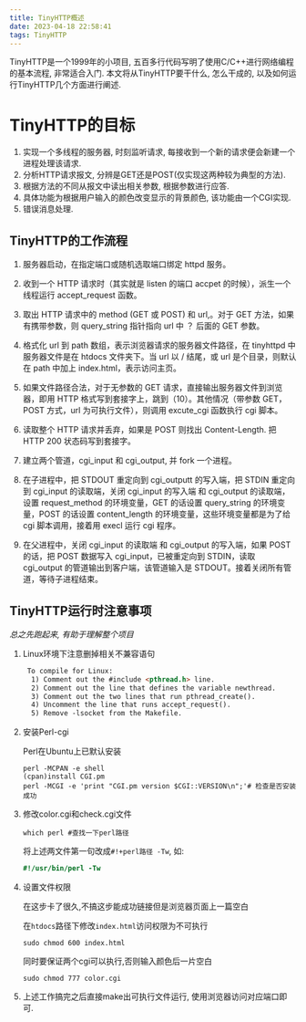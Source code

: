 ```yaml
---
title: TinyHTTP概述
date: 2023-04-18 22:58:41
tags: TinyHTTP
---
```

TinyHTTP是一个1999年的小项目, 五百多行代码写明了使用C/C++进行网络编程的基本流程, 非常适合入门. 本文将从TinyHTTP要干什么, 怎么干成的, 以及如何运行TinyHTTP几个方面进行阐述.

# TinyHTTP的目标

1. 实现一个多线程的服务器, 时刻监听请求, 每接收到一个新的请求便会新建一个进程处理该请求.
2. 分析HTTP请求报文, 分辨是GET还是POST(仅实现这两种较为典型的方法).
3. 根据方法的不同从报文中读出相关参数, 根据参数进行应答.
4. 具体功能为根据用户输入的颜色改变显示的背景颜色, 该功能由一个CGI实现. 
5. 错误消息处理.

## TinyHTTP的工作流程

1. 服务器启动，在指定端口或随机选取端口绑定 httpd 服务。

2. 收到一个 HTTP 请求时（其实就是 listen 的端口 accpet 的时候），派生一个线程运行 accept_request 函数。

3. 取出 HTTP 请求中的 method (GET 或 POST) 和 url,。对于 GET 方法，如果有携带参数，则 query_string 指针指向 url 中 ？ 后面的 GET 参数。

4. 格式化 url 到 path 数组，表示浏览器请求的服务器文件路径，在 tinyhttpd 中服务器文件是在 htdocs 文件夹下。当 url 以 / 结尾，或 url 是个目录，则默认在 path 中加上 index.html，表示访问主页。

5. 如果文件路径合法，对于无参数的 GET 请求，直接输出服务器文件到浏览器，即用 HTTP 格式写到套接字上，跳到（10）。其他情况（带参数 GET，POST 方式，url 为可执行文件），则调用 excute_cgi 函数执行 cgi 脚本。

6. 读取整个 HTTP 请求并丢弃，如果是 POST 则找出 Content-Length. 把 HTTP 200  状态码写到套接字。

7. 建立两个管道，cgi_input 和 cgi_output, 并 fork 一个进程。

8. 在子进程中，把 STDOUT 重定向到 cgi_outputt 的写入端，把 STDIN 重定向到 cgi_input 的读取端，关闭 cgi_input 的写入端 和 cgi_output 的读取端，设置 request_method 的环境变量，GET 的话设置 query_string 的环境变量，POST 的话设置 content_length 的环境变量，这些环境变量都是为了给 cgi 脚本调用，接着用 execl 运行 cgi 程序。

9. 在父进程中，关闭 cgi_input 的读取端 和 cgi_output 的写入端，如果 POST 的话，把 POST 数据写入 cgi_input，已被重定向到 STDIN，读取 cgi_output 的管道输出到客户端，该管道输入是 STDOUT。接着关闭所有管道，等待子进程结束。

## TinyHTTP运行时注意事项

*总之先跑起来, 有助于理解整个项目*

1. Linux环境下注意删掉相关不兼容语句

   ```markdown
    To compile for Linux:
     1) Comment out the #include <pthread.h> line.
     2) Comment out the line that defines the variable newthread.
     3) Comment out the two lines that run pthread_create().
     4) Uncomment the line that runs accept_request().
     5) Remove -lsocket from the Makefile.
   ```

2. 安装Perl-cgi

   Perl在Ubuntu上已默认安装

   ```shell
   perl -MCPAN -e shell
   (cpan)install CGI.pm
   perl -MCGI -e 'print "CGI.pm version $CGI::VERSION\n";'# 检查是否安装成功
   ```

3. 修改color.cgi和check.cgi文件

   ```shell
   which perl #查找一下perl路径
   ```

   将上述两文件第一句改成`#!+perl路径 -Tw`, 如:

   ```perl
   #!/usr/bin/perl -Tw
   ```

4. 设置文件权限

   在这步卡了很久,不搞这步能成功链接但是浏览器页面上一篇空白

   在`htdocs`路径下修改`index.html`访问权限为不可执行

   ```shell
   sudo chmod 600 index.html
   ```

   同时要保证两个cgi可以执行,否则输入颜色后一片空白

   ```shell
   sudo chmod 777 color.cgi
   ```

5. 上述工作搞完之后直接make出可执行文件运行, 使用浏览器访问对应端口即可. 
